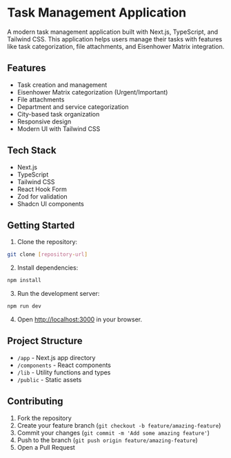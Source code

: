 # Task Management Application

A modern task management application built with Next.js, TypeScript, and Tailwind CSS. This application helps users manage their tasks with features like task categorization, file attachments, and Eisenhower Matrix integration.

## Features

- Task creation and management
- Eisenhower Matrix categorization (Urgent/Important)
- File attachments
- Department and service categorization
- City-based task organization
- Responsive design
- Modern UI with Tailwind CSS

## Tech Stack

- Next.js
- TypeScript
- Tailwind CSS
- React Hook Form
- Zod for validation
- Shadcn UI components

## Getting Started

1. Clone the repository:
```bash
git clone [repository-url]
```

2. Install dependencies:
```bash
npm install
```

3. Run the development server:
```bash
npm run dev
```

4. Open [http://localhost:3000](http://localhost:3000) in your browser.

## Project Structure

- `/app` - Next.js app directory
- `/components` - React components
- `/lib` - Utility functions and types
- `/public` - Static assets

## Contributing

1. Fork the repository
2. Create your feature branch (`git checkout -b feature/amazing-feature`)
3. Commit your changes (`git commit -m 'Add some amazing feature'`)
4. Push to the branch (`git push origin feature/amazing-feature`)
5. Open a Pull Request